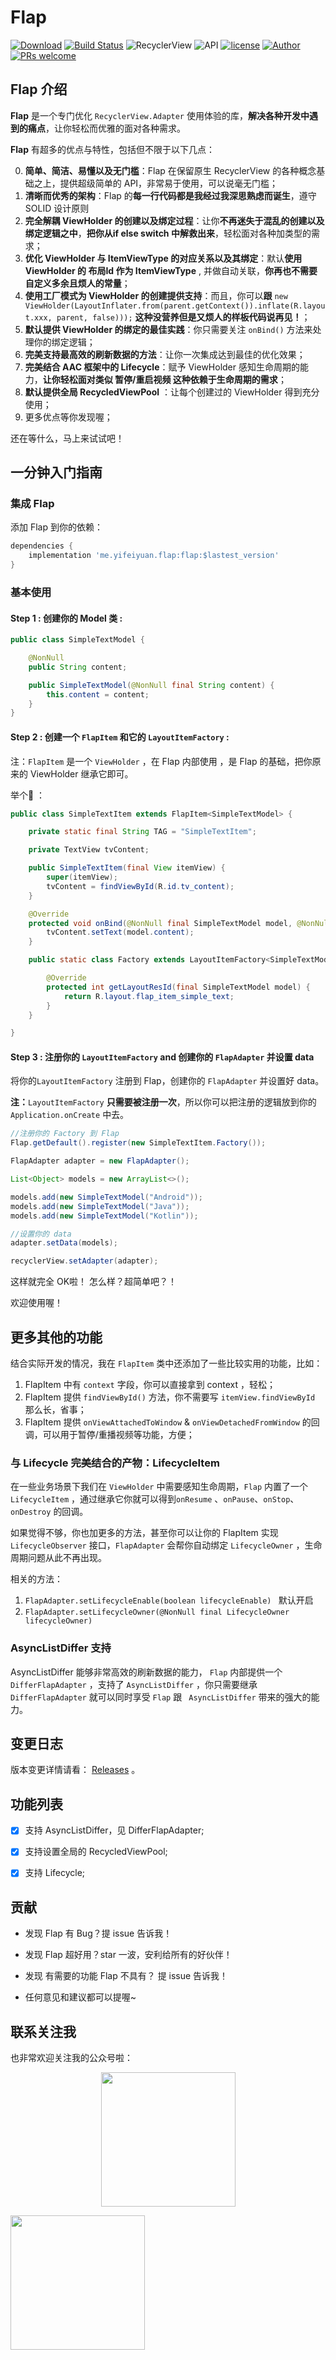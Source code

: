 # Flap


[![Download](https://api.bintray.com/packages/alancheen/maven/flap/images/download.svg?version=1.1.0)](https://bintray.com/alancheen/maven/flap/1.1.0/link) [![Build Status](https://travis-ci.org/AlanCheen/Flap.svg?branch=master)](https://travis-ci.org/AlanCheen/Flap) ![RecyclerView](https://img.shields.io/badge/RecyclerView-28.0.0-brightgreen.svg) ![API](https://img.shields.io/badge/API-14%2B-brightgreen.svg?style=flat) [![license](https://img.shields.io/github/license/AlanCheen/Flap.svg)](./LICENSE) [![Author](https://img.shields.io/badge/%E4%BD%9C%E8%80%85-%E7%A8%8B%E5%BA%8F%E4%BA%A6%E9%9D%9E%E7%8C%BF-blue.svg)](https://github.com/AlanCheen) [![PRs welcome](https://img.shields.io/badge/PRs-welcome-brightgreen.svg)](https://github.com/AlanCheen/Flap/pulls)

## Flap 介绍

**Flap** 是一个专门优化 `RecyclerView.Adapter` 使用体验的库，**解决各种开发中遇到的痛点**，让你轻松而优雅的面对各种需求。



**Flap** 有超多的优点与特性，包括但不限于以下几点：



0. **简单、简洁、易懂以及无门槛**：Flap 在保留原生 RecyclerView 的各种概念基础之上，提供超级简单的 API，非常易于使用，可以说毫无门槛；
1. **清晰而优秀的架构**：Flap 的**每一行代码都是我经过我深思熟虑而诞生**，遵守 SOLID 设计原则
2. **完全解耦 ViewHolder 的创建以及绑定过程**：让你**不再迷失于混乱的创建以及绑定逻辑之中**，**把你从if else switch 中解救出来**，轻松面对各种加类型的需求；
3. **优化 ViewHolder 与 ItemViewType 的对应关系以及其绑定**：默认**使用 ViewHolder 的 布局Id 作为 ItemViewType** , 并做自动关联，**你再也不需要自定义多余且烦人的常量**；
4. **使用工厂模式为 ViewHolder 的创建提供支持**：而且，你可以**跟**  `new ViewHolder(LayoutInflater.from(parent.getContext()).inflate(R.layout.xxx, parent, false)));` **这种没营养但是又烦人的样板代码说再见！**；
5. **默认提供 ViewHolder 的绑定的最佳实践**：你只需要关注 `onBind()` 方法来处理你的绑定逻辑；
6. **完美支持最高效的刷新数据的方法**：让你一次集成达到最佳的优化效果；
7. **完美结合 AAC 框架中的 Lifecycle**：赋予 ViewHolder 感知生命周期的能力，**让你轻松面对类似 暂停/重启视频 这种依赖于生命周期的需求**；
8. **默认提供全局 RecycledViewPool** ：让每个创建过的 ViewHolder 得到充分使用；
9. 更多优点等你发现喔；



还在等什么，马上来试试吧！



## 一分钟入门指南



### 集成 Flap

添加 Flap 到你的依赖：

```groovy
dependencies {
    implementation 'me.yifeiyuan.flap:flap:$lastest_version'
}
```



### 基本使用




#### Step 1 : 创建你的 Model 类 :

```java
public class SimpleTextModel {

    @NonNull
    public String content;

    public SimpleTextModel(@NonNull final String content) {
        this.content = content;
    }
}
```

#### Step 2 : 创建一个 `FlapItem` 和它的 `LayoutItemFactory` :

注：`FlapItem` 是一个 `ViewHolder` ，在 Flap 内部使用 ，是 Flap 的基础，把你原来的 ViewHolder 继承它即可。

举个🌰 ：

```java
public class SimpleTextItem extends FlapItem<SimpleTextModel> {

    private static final String TAG = "SimpleTextItem";

    private TextView tvContent;

    public SimpleTextItem(final View itemView) {
        super(itemView);
        tvContent = findViewById(R.id.tv_content);
    }

    @Override
    protected void onBind(@NonNull final SimpleTextModel model, @NonNull final FlapAdapter adapter, @NonNull final List<Object> payloads) {
        tvContent.setText(model.content);
    }

    public static class Factory extends LayoutItemFactory<SimpleTextModel, SimpleTextItem> {

        @Override
        protected int getLayoutResId(final SimpleTextModel model) {
            return R.layout.flap_item_simple_text;
        }
    }

}
```

#### Step 3 : 注册你的 `LayoutItemFactory` and 创建你的 `FlapAdapter` 并设置 data

将你的`LayoutItemFactory` 注册到 Flap，创建你的 `FlapAdapter` 并设置好 data。

**注：**`LayoutItemFactory` **只需要被注册一次**，所以你可以把注册的逻辑放到你的 `Application.onCreate` 中去。

```java
//注册你的 Factory 到 Flap
Flap.getDefault().register(new SimpleTextItem.Factory());

FlapAdapter adapter = new FlapAdapter();

List<Object> models = new ArrayList<>();

models.add(new SimpleTextModel("Android"));
models.add(new SimpleTextModel("Java"));
models.add(new SimpleTextModel("Kotlin"));

//设置你的 data
adapter.setData(models);

recyclerView.setAdapter(adapter);
```



这样就完全 OK啦！ 怎么样？超简单吧？！

欢迎使用喔！



## 更多其他的功能



结合实际开发的情况，我在 `FlapItem` 类中还添加了一些比较实用的功能，比如：



1. FlapItem 中有 `context` 字段，你可以直接拿到 context ，轻松；
2. FlapItem 提供 `findViewById()` 方法，你不需要写  `itemView.findViewById` 那么长，省事；
3. FlapItem 提供  `onViewAttachedToWindow` & `onViewDetachedFromWindow` 的回调，可以用于暂停/重播视频等功能，方便；



### 与 Lifecycle 完美结合的产物：LifecycleItem



在一些业务场景下我们在 `ViewHolder` 中需要感知生命周期，`Flap` 内置了一个 `LifecycleItem` ，通过继承它你就可以得到`onResume` 、`onPause`、`onStop`、`onDestroy`  的回调。



如果觉得不够，你也加更多的方法，甚至你可以让你的 FlapItem 实现 `LifecycleObserver` 接口，`FlapAdapter` 会帮你自动绑定 `LifecycleOwner` ，生命周期问题从此不再出现。



相关的方法：



1. `FlapAdapter.setLifecycleEnable(boolean lifecycleEnable) `   默认开启
2. `FlapAdapter.setLifecycleOwner(@NonNull final LifecycleOwner lifecycleOwner)`



### AsyncListDiffer 支持

AsyncListDiffer 能够非常高效的刷新数据的能力， `Flap`  内部提供一个 `DifferFlapAdapter` ，支持了 `AsyncListDiffer` ，你只需要继承 `DifferFlapAdapter` 就可以同时享受 `Flap` 跟 ` AsyncListDiffer` 带来的强大的能力。



## 变更日志

版本变更详情请看： [Releases](https://github.com/AlanCheen/Flap/releases) 。



## 功能列表

- [x] 支持 AsyncListDiffer，见 DifferFlapAdapter;
- [x] 支持设置全局的 RecycledViewPool;
- [x] 支持 Lifecycle;



## 贡献



- 发现 Flap 有 Bug？提 issue 告诉我！

- 发现 Flap 超好用？star 一波，安利给所有的好伙伴！
- 发现 有需要的功能 Flap 不具有？ 提 issue 告诉我！
- 任何意见和建议都可以提喔~



## 联系关注我

也非常欢迎关注我的公众号啦：

<p style="text-align: center;"><img alt="" src="https://cdn.nlark.com/yuque/0/2019/jpeg/138547/1546863515827-bd9dabf9-3e4b-4ea1-910f-e2f549b981cd.jpeg#align=left&display=inline&height=215&linkTarget=_blank&originHeight=430&originWidth=430&size=0&width=215" style="max-width: 250px; width: 215px;" /></p>



<img src="https://cdn.nlark.com/yuque/0/2019/jpeg/138547/1546863515827-bd9dabf9-3e4b-4ea1-910f-e2f549b981cd.jpeg" width="215" height="215" />



